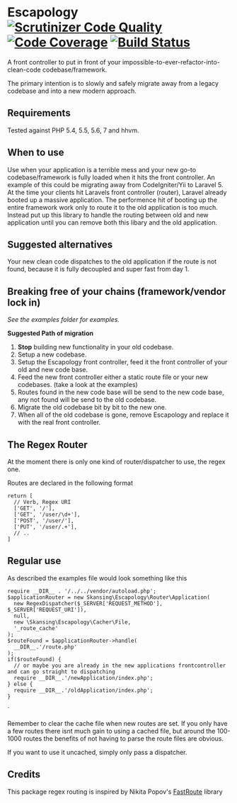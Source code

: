 Escapology [![Scrutinizer Code Quality](https://scrutinizer-ci.com/g/RonnieSkansing/Escapology/badges/quality-score.png?b=master)](https://scrutinizer-ci.com/g/RonnieSkansing/Escapology/?branch=master) [![Code Coverage](https://scrutinizer-ci.com/g/RonnieSkansing/Escapology/badges/coverage.png?b=master)](https://scrutinizer-ci.com/g/RonnieSkansing/Escapology/?branch=master) [![Build Status](https://scrutinizer-ci.com/g/RonnieSkansing/Escapology/badges/build.png?b=master)](https://scrutinizer-ci.com/g/RonnieSkansing/Escapology/build-status/master)
========================
A front controller to put in front of your impossible-to-ever-refactor-into-clean-code codebase/framework.

The primary intention is to slowly and safely migrate away from a legacy codebase and into a new modern approach.
  

Requirements
-------------------------
Tested against PHP 5.4, 5.5, 5.6, 7 and hhvm.   
 
When to use
-------------------------
Use when your application is a terrible mess and your new go-to codebase/framework is fully loaded when it hits the front controller. An example of this could be migrating away from CodeIgniter/Yii to Laravel 5. 
At the time your clients hit Laravels front controller (router), Laravel already booted up a massive application. The performence hit of booting up the entire framework work only to route it to the old application is too much. Instead put up this library to handle the routing between old and new application until you can remove both this libary and the old application.

Suggested alternatives
--------------------------
Your new clean code dispatches to the old application if the route is not found, because it is fully decoupled and super fast from day 1.  

Breaking free of your chains (framework/vendor lock in)
--------------------------
*See the examples folder for examples.*

**Suggested Path of migration**

1. **Stop** building new functionality in your old codebase.
2. Setup a new codebase.
3. Setup the Escapology front controller, feed it the front controller of your old and new code base.
4. Feed the new front controller either a static route file or your new codebases. (take a look at the examples)
5. Routes found in the new code base will be send to the new code base, any not found will be send to the old codebase. 
6. Migrate the old codebase bit by bit to the new one. 
7. When all of the old codebase is gone, remove Escapology and replace it with the real front controller.

The Regex Router
----------------------------
At the moment there is only one kind of router/dispatcher to use, the regex one.

Routes are declared in the following format


    return [
      // Verb, Regex URI
      ['GET', '/'],
      ['GET', '/user/\d+'],
      ['POST', '/user/'],
      ['PUT', '/user/.+'],
      // ..
    ]


Regular use
------------------------------
As described the examples file would look something like this

    require __DIR__ . '/../../vendor/autoload.php';
    $applicationRouter = new Skansing\Escapology\Router\Application(
      new RegexDispatcher($_SERVER['REQUEST_METHOD'], $_SERVER['REQUEST_URI']),
      null,
      new \Skansing\Escapology\Cacher\File,
      '_route_cache'
    );
    $routeFound = $applicationRouter->handle(
      __DIR__.'/route.php'
    );
    if($routeFound) {
      // or maybe you are already in the new applications frontcontroller and can go straight to dispatching
      require __DIR__.'/newApplication/index.php';
    } else {
      require __DIR__.'/oldApplication/index.php';
    }
`

Remember to clear the cache file when new routes are set. If you only have a few routes there isnt much gain to using a cached file, but around the 100-1000 routes the benefits of not having to parse the route files are obvious.

If you want to use it uncached, simply only pass a dispatcher.

Credits 
---------------------------
This package regex routing is inspired by Nikita Popov's [FastRoute](https://github.com/nikic/FastRoute/) library

